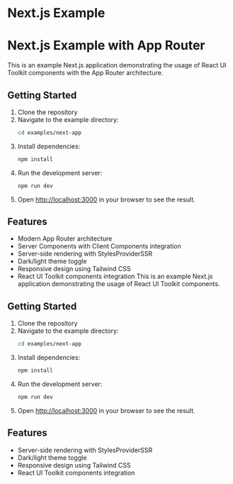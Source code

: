 # Next.js Example
# Next.js Example with App Router

This is an example Next.js application demonstrating the usage of React UI Toolkit components with the App Router architecture.

## Getting Started

1. Clone the repository
2. Navigate to the example directory:
   ```bash
   cd examples/next-app
   ```
3. Install dependencies:
   ```bash
   npm install
   ```
4. Run the development server:
   ```bash
   npm run dev
   ```
5. Open [http://localhost:3000](http://localhost:3000) in your browser to see the result.

## Features

- Modern App Router architecture
- Server Components with Client Components integration
- Server-side rendering with StylesProviderSSR
- Dark/light theme toggle
- Responsive design using Tailwind CSS
- React UI Toolkit components integration
This is an example Next.js application demonstrating the usage of React UI Toolkit components.

## Getting Started

1. Clone the repository
2. Navigate to the example directory:
   ```bash
   cd examples/next-app
   ```
3. Install dependencies:
   ```bash
   npm install
   ```
4. Run the development server:
   ```bash
   npm run dev
   ```
5. Open [http://localhost:3000](http://localhost:3000) in your browser to see the result.

## Features

- Server-side rendering with StylesProviderSSR
- Dark/light theme toggle
- Responsive design using Tailwind CSS
- React UI Toolkit components integration
